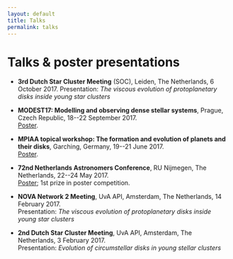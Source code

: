 ```yaml
---
layout: default
title: Talks
permalink: talks
---
```


# Talks & poster presentations

- **3rd Dutch Star Cluster Meeting** (SOC), Leiden, The Netherlands, 6 October 2017.
Presentation: *The viscous evolution of protoplanetary disks inside young star clusters*

- **MODEST17: Modelling and observing dense stellar systems**, Prague, Czech Republic, 18--22 September 2017.  
<a href="images/Poster2017_02.png" target="_blank">Poster</a>.

- **MPIAA topical workshop: The formation and evolution of planets and their disks**, Garching, Germany, 19--21 June 2017.  
<a href="images/Poster2017_01.png" target="_blank">Poster</a>.

- **72nd Netherlands Astronomers Conference**, RU Nijmegen, The Netherlands, 22--24 May 2017.  
<a href="images/Poster2017_01.png" target="_blank">Poster</a>; 1st prize in poster competition.

- **NOVA Network 2 Meeting**, UvA API, Amsterdam, The Netherlands, 14 February 2017.  
Presentation: *The viscous evolution of protoplanetary disks inside young star clusters*

- **2nd Dutch Star Cluster Meeting**, UvA API, Amsterdam, The Netherlands, 3 February 2017.  
Presentation: *Evolution  of  circumstellar  disks  in  young  stellar clusters*
